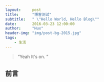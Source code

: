 ```yaml
---
layout:     post
title:      "博客测试"
subtitle:   " \"Hello World, Hello Blog\""
date:       2016-03-23 12:00:00
author:     "Hux"
header-img: "img/post-bg-2015.jpg"
tags:
    - 生活
---
```


> “Yeah It's on. ”


## 前言

